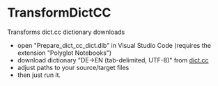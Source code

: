 # TransformDictCC
Transforms dict.cc dictionary downloads

- open "Prepare_dict_cc_dict.dib" in Visual Studio Code (requires the extension "Polyglot Notebooks")
- download dictionary "DE->EN (tab-delimited, UTF-8)" from [dict.cc](https://www1.dict.cc/translation_file_request.php?l=e)
- adjust paths to your source/target files
- then just run it.
